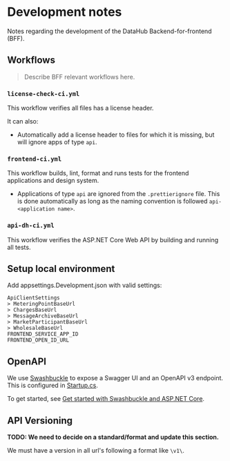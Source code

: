 # Development notes

Notes regarding the development of the DataHub Backend-for-frontend (BFF).

## Workflows

> Describe BFF relevant workflows here.

### `license-check-ci.yml`

This workflow verifies all files has a license header.

It can also:

- Automatically add a license header to files for which it is missing, but will ignore apps of type `api`.

### `frontend-ci.yml`

This workflow builds, lint, format and runs tests for the frontend applications and design system.

- Applications of type `api` are ignored from the `.prettierignore` file. This is done automatically as long as the naming convention is followed `api-<application name>`.

### `api-dh-ci.yml`

This workflow verifies the ASP.NET Core Web API by building and running all tests.

## Setup local environment

Add appsettings.Development.json with valid settings:

`ApiClientSettings`  
`> MeteringPointBaseUrl`  
`> ChargesBaseUrl`  
`> MessageArchiveBaseUrl`  
`> MarketParticipantBaseUrl`  
`> WholesaleBaseUrl`  
`FRONTEND_SERVICE_APP_ID`  
`FRONTEND_OPEN_ID_URL`

## OpenAPI

We use [Swashbuckle](https://github.com/domaindrivendev/Swashbuckle.AspNetCore) to expose a Swagger UI and an OpenAPI v3 endpoint. This is configured in [Startup.cs](../source/DataHub.WebApi/Startup.cs).

To get started, see [Get started with Swashbuckle and ASP.NET Core](https://docs.microsoft.com/en-us/aspnet/core/tutorials/getting-started-with-swashbuckle?view=aspnetcore-5.0&tabs=visual-studio).

## API Versioning

**TODO: We need to decide on a standard/format and update this section.**

We must have a version in all url's following a format like `\v1\`.
